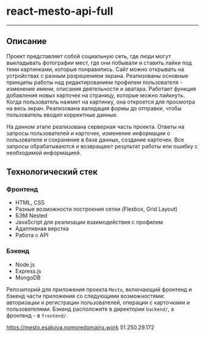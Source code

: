 # react-mesto-api-full
--------
## Описание
Проект представляет собой социальную сеть, где люди могут выкладывать фотографии мест, где они побывали и ставить лайки под теми картинками, которые понравились. Сайт можно открывать на устройствах с разным разрешением экрана. Реализованы основные принципы работы над редактированием профилем пользователя - изменение имени, описания деятельности и аватара. Работает функция добавления новых карточек на страницу, которые можно лайкнуть. Когда пользователь нажмет на картинку, она откроется для просмотра на весь экран. Реализована валидация формы до отправки, чтобы пользователь вводил корректные данные.

На данном этапе реализована серверная часть проекта. Ответы на запросы пользователей и карточек, изменение информации о пользователе и сохранение в базе данных, создание карточек. Все запросы обрабатываются и возвращают результат работы или ошибку с необходимой информацией.

## Технологический стек
### Фронтенд
* HTML, CSS
* Разные возможности построения сетки (Flexbox, Grid Layout)
* БЭМ Nested
* JavaScript для реализации взаимодействия с профилем
* Адаптивная верстка
* Работа с API
### Бэкенд
* Node.js
* Express.js
* MongoDB

Репозиторий для приложения проекта `Mesto`, включающий фронтенд и бэкенд части приложения со следующими возможностями: авторизации и регистрации пользователей, операции с карточками и пользователями. Бэкенд расположите в директории `backend/`, а фронтенд - в `frontend/`. 
  
https://mesto.esakova.nomoredomains.work
51.250.29.172
